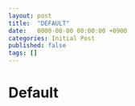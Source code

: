 ```yaml
---
layout: post
title:  "DEFAULT"
date:   0000-00-00 00:00:00 +0900
categories: Initial Post
published: false
tags: []
---
```

# Default